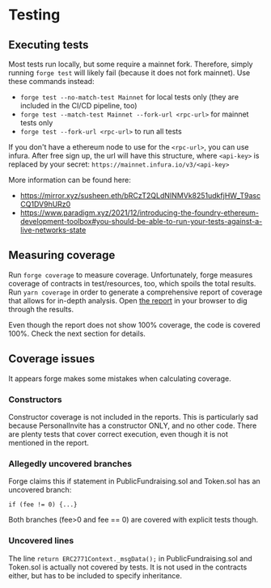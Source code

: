 # Testing

## Executing tests

Most tests run locally, but some require a mainnet fork. Therefore, simply running `forge test` will likely fail (because it does not fork mainnet). Use these commands instead:

- `forge test --no-match-test Mainnet` for local tests only (they are included in the CI/CD pipeline, too)
- `forge test --match-test Mainnet --fork-url <rpc-url>` for mainnet tests only
- `forge test --fork-url <rpc-url>` to run all tests

If you don't have a ethereum node to use for the `<rpc-url>`, you can use infura. After free sign up, the url will have this structure, where `<api-key>` is replaced by your secret:
`https://mainnet.infura.io/v3/<api-key>`

More information can be found here:

- https://mirror.xyz/susheen.eth/bRCzT2QLdNINMVk8251udkfjHW_T9ascCQ1DV9hURz0
- https://www.paradigm.xyz/2021/12/introducing-the-foundry-ethereum-development-toolbox#you-should-be-able-to-run-your-tests-against-a-live-networks-state

## Measuring coverage

Run `forge coverage` to measure coverage. Unfortunately, forge measures coverage of contracts in test/resources, too, which spoils the total results.
Run `yarn coverage` in order to generate a comprehensive report of coverage that allows for in-depth analysis. Open [the report](../coverage/index.html) in your browser to dig through the results.

Even though the report does not show 100% coverage, the code is covered 100%. Check the next section for details.

## Coverage issues

It appears forge makes some mistakes when calculating coverage.

### Constructors

Constructor coverage is not included in the reports. This is particularly sad because PersonalInvite has a constructor ONLY, and no other code. There are plenty tests that cover correct execution, even though it is not mentioned in the report.

### Allegedly uncovered branches

Forge claims this if statement in PublicFundraising.sol and Token.sol has an uncovered branch:

```solidity
if (fee != 0) {...}
```

Both branches (fee>0 and fee == 0) are covered with explicit tests though.

### Uncovered lines

The line `return ERC2771Context._msgData();` in PublicFundraising.sol and Token.sol is actually not covered by tests. It is not used in the contracts either, but has to be included to specify inheritance.
